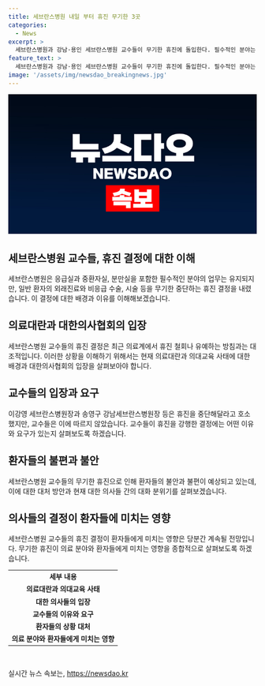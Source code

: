 ```yaml
---
title: 세브란스병원 내일 부터 휴진 무기한 3곳
categories:
  - News
excerpt: >
  세브란스병원과 강남·용인 세브란스병원 교수들이 무기한 휴진에 돌입한다. 필수적인 분야는 유지되지만, 일반 환자의 외래진료와 비응급 수술, 시술 등이 중단된다. 결정을 막지 못하고 호소에도 불구하고 교수들의 결정은 강행된다. 이는 다른병원들의 휴진 철회나 유예 방침과는 대조적이며, 의정간의 대화 분위기에도 파장을 일으킬 전망이다. 환자들의 불안과 불편은 계속되게 될 것으로 보인다.
feature_text: >
  세브란스병원과 강남·용인 세브란스병원 교수들이 무기한 휴진에 돌입한다. 필수적인 분야는 유지되지만, 일반 환자의 외래진료와 비응급 수술, 시술 등이 중단된다. 결정을 막지 못하고 호소에도 불구하고 교수들의 결정은 강행된다. 이는 다른병원들의 휴진 철회나 유예 방침과는 대조적이며, 의정간의 대화 분위기에도 파장을 일으킬 전망이다. 환자들의 불안과 불편은 계속되게 될 것으로 보인다.
image: '/assets/img/newsdao_breakingnews.jpg'
---
```


<p><img src="/assets/img/newsdao_breakingnews.jpg" alt="pcversion 속보" /></p>

<h2 data-ke-size="size26">세브란스병원 교수들, 휴진 결정에 대한 이해</h2>

<p data-ke-size="size16">세브란스병원은 응급실과 중환자실, 분만실을 포함한 필수적인 분야의 업무는 유지되지만, 일반 환자의 외래진료와 비응급 수술, 시술 등을 무기한 중단하는 휴진 결정을 내렸습니다. 이 결정에 대한 배경과 이유를 이해해보겠습니다.</p>

<h2 data-ke-size="size26">의료대란과 대한의사협회의 입장</h2>

<p data-ke-size="size16">세브란스병원 교수들의 휴진 결정은 최근 의료계에서 휴진 철회나 유예하는 방침과는 대조적입니다. 이러한 상황을 이해하기 위해서는 현재 의료대란과 의대교육 사태에 대한 배경과 대한의사협회의 입장을 살펴보아야 합니다.</p>

<h2 data-ke-size="size26">교수들의 입장과 요구</h2>

<p data-ke-size="size16">이강영 세브란스병원장과 송영구 강남세브란스병원장 등은 휴진을 중단해달라고 호소했지만, 교수들은 이에 따르지 않았습니다. 교수들이 휴진을 강행한 결정에는 어떤 이유와 요구가 있는지 살펴보도록 하겠습니다.</p>

<h2 data-ke-size="size26">환자들의 불편과 불안</h2>

<p data-ke-size="size16">세브란스병원 교수들의 무기한 휴진으로 인해 환자들의 불안과 불편이 예상되고 있는데, 이에 대한 대처 방안과 현재 대한 의사들 간의 대화 분위기를 살펴보겠습니다.</p>

<h2 data-ke-size="size26">의사들의 결정이 환자들에 미치는 영향</h2>

<p data-ke-size="size16">세브란스병원 교수들의 휴진 결정이 환자들에게 미치는 영향은 당분간 계속될 전망입니다. 무기한 휴진이 의료 분야와 환자들에게 미치는 영향을 종합적으로 살펴보도록 하겠습니다.</p>

<table>
    <tbody>
        <tr>
            <td style="text-align: center; height: 17px;"><b>세부 내용</b></td>
        </tr>
        <tr>
            <td style="text-align: center; height: 17px;"><b>의료대란과 의대교육 사태</b></td>
        </tr>
        <tr>
            <td style="text-align: center; height: 17px;"><b>대한 의사들의 입장</b></td>
        </tr>
        <tr>
            <td style="text-align: center; height: 17px;"><b>교수들의 이유와 요구</b></td>
        </tr>
        <tr>
            <td style="text-align: center; height: 17px;"><b>환자들의 상황 대처</b></td>
        </tr>
        <tr>
            <td style="text-align: center; height: 17px;"><b>의료 분야와 환자들에게 미치는 영향</b></td>
        </tr>
    </tbody>
</table>

<p data-ke-size="size16">&nbsp;</p>
실시간 뉴스 속보는, <a href="https://newsdao.kr" rel="dofollow">https://newsdao.kr</a>


